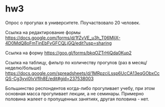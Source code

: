 # hw3
Опрос о прогулах в университете. Поучаствовало 20 человек. 

Ссылка на редактирование формы https://docs.google.com/forms/d/1fZvVE_u3h_T06MIjX-4D0MdQ8oFmTinEbFvGFCQLjGQ/edit?usp=sharing

Ссылка на форму https://goo.gl/forms/bkqOZTrHiQda0Kup2

Ссылка на таблицу, фильтр по количеству прогулов (раз в месяц/неделю/больше) https://docs.google.com/spreadsheets/d/1MRpzciLssp6UcCA13eqGObxCcQS-Cg3yvi0IvVfIh8E/edit#gid=237538003

Большинство респондентов когда-либо прогуливает учебу, при этом основная масса прогуливает лекции, а не семинары. Примерно половина жалеет о пропущенных занятиях, другая половина - нет.
